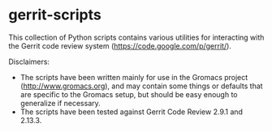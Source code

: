 gerrit-scripts
==============

This collection of Python scripts contains various utilities for interacting
with the Gerrit code review system (<https://code.google.com/p/gerrit/>).

Disclaimers:
 * The scripts have been written mainly for use in the Gromacs project
   (<http://www.gromacs.org>), and may contain some things or defaults that are
   specific to the Gromacs setup, but should be easy enough to generalize if
   necessary.
 * The scripts have been tested against Gerrit Code Review 2.9.1 and 2.13.3.
